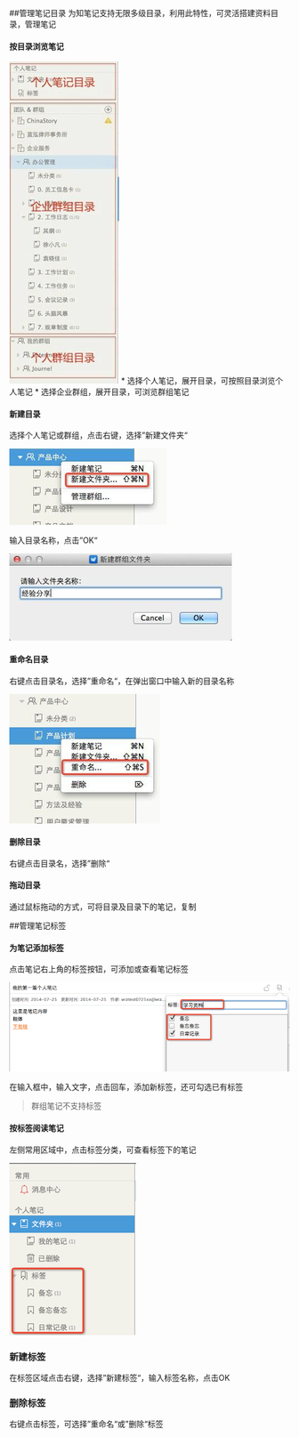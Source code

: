 ##管理笔记目录
为知笔记支持无限多级目录，利用此特性，可灵活搭建资料目录，管理笔记
#### 按目录浏览笔记

![目录浏览](img/manage-catalog.png)
    * 选择个人笔记，展开目录，可按照目录浏览个人笔记
    * 选择企业群组，展开目录，可浏览群组笔记

#### 新建目录
选择个人笔记或群组，点击右键，选择”新建文件夹“

![新建目录](img/manage-new.png)

输入目录名称，点击”OK“

![目录名称](img/manage-catalogName.png)

#### 重命名目录
右键点击目录名，选择”重命名“，在弹出窗口中输入新的目录名称

![重命名](img/manage-rename.png)

#### 删除目录
右键点击目录名，选择”删除“

#### 拖动目录
通过鼠标拖动的方式，可将目录及目录下的笔记，复制

##管理笔记标签

#### 为笔记添加标签
点击笔记右上角的标签按钮，可添加或查看笔记标签

![添加标签](img/manage-addTag.png)

   在输入框中，输入文字，点击回车，添加新标签，还可勾选已有标签
> 群组笔记不支持标签

#### 按标签阅读笔记
左侧常用区域中，点击标签分类，可查看标签下的笔记

![标签浏览](img/manage-tagRead.png)

### 新建标签
在标签区域点击右键，选择”新建标签“，输入标签名称，点击OK


### 删除标签
右键点击标签，可选择”重命名“或”删除“标签



